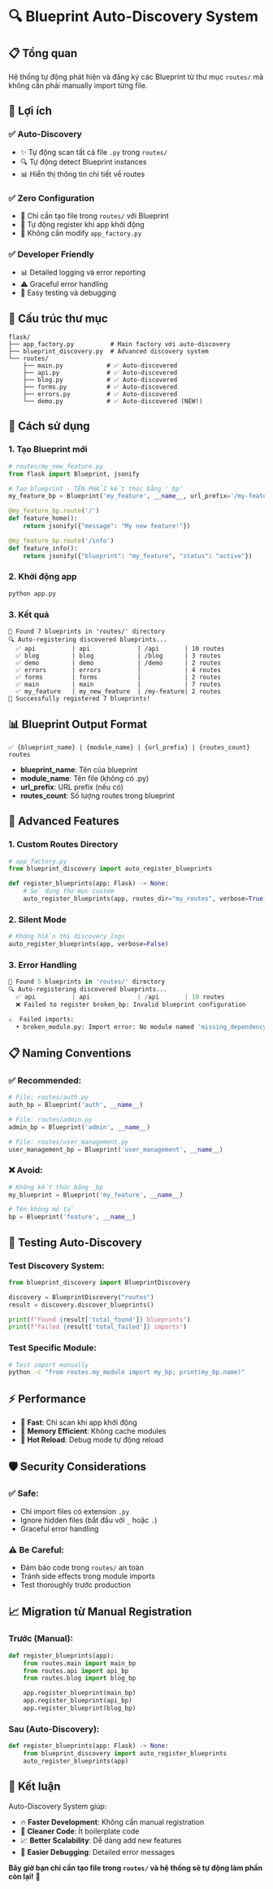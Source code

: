 # 🔍 **Blueprint Auto-Discovery System**

## 📋 **Tổng quan**

Hệ thống tự động phát hiện và đăng ký các Blueprint từ thư mục `routes/` mà không cần phải manually import từng file.

## 🎯 **Lợi ích**

### ✅ **Auto-Discovery**
- ✨ Tự động scan tất cả file `.py` trong `routes/`
- 🔍 Tự động detect Blueprint instances
- 📊 Hiển thị thông tin chi tiết về routes

### ✅ **Zero Configuration**
- 🚀 Chỉ cần tạo file trong `routes/` với Blueprint
- 🔄 Tự động register khi app khởi động
- 📁 Không cần modify `app_factory.py`

### ✅ **Developer Friendly**
- 📊 Detailed logging và error reporting
- ⚠️ Graceful error handling
- 🧪 Easy testing và debugging

## 📁 **Cấu trúc thư mục**

```
flask/
├── app_factory.py          # Main factory với auto-discovery
├── blueprint_discovery.py  # Advanced discovery system
└── routes/
    ├── main.py            # ✅ Auto-discovered
    ├── api.py             # ✅ Auto-discovered
    ├── blog.py            # ✅ Auto-discovered
    ├── forms.py           # ✅ Auto-discovered
    ├── errors.py          # ✅ Auto-discovered
    └── demo.py            # ✅ Auto-discovered (NEW!)
```

## 🚀 **Cách sử dụng**

### **1. Tạo Blueprint mới**

```python
# routes/my_new_feature.py
from flask import Blueprint, jsonify

# Tạo blueprint - TÊN PHẢI kết thúc bằng '_bp'
my_feature_bp = Blueprint('my_feature', __name__, url_prefix='/my-feature')

@my_feature_bp.route('/')
def feature_home():
    return jsonify({"message": "My new feature!"})

@my_feature_bp.route('/info')
def feature_info():
    return jsonify({"blueprint": "my_feature", "status": "active"})
```

### **2. Khởi động app**

```bash
python app.py
```

### **3. Kết quả**

```
🎯 Found 7 blueprints in 'routes/' directory
🔍 Auto-registering discovered blueprints...
  ✅ api          | api             | /api       | 10 routes
  ✅ blog         | blog            | /blog      | 3 routes
  ✅ demo         | demo            | /demo      | 2 routes
  ✅ errors       | errors          |            | 4 routes
  ✅ forms        | forms           |            | 2 routes
  ✅ main         | main            |            | 7 routes
  ✅ my_feature   | my_new_feature  | /my-feature| 2 routes
🎉 Successfully registered 7 blueprints!
```

## 📊 **Blueprint Output Format**

```
✅ {blueprint_name} | {module_name} | {url_prefix} | {routes_count} routes
```

- **blueprint_name**: Tên của blueprint
- **module_name**: Tên file (không có .py)
- **url_prefix**: URL prefix (nếu có)
- **routes_count**: Số lượng routes trong blueprint

## 🔧 **Advanced Features**

### **1. Custom Routes Directory**

```python
# app_factory.py
from blueprint_discovery import auto_register_blueprints

def register_blueprints(app: Flask) -> None:
    # Sử dụng thư mục custom
    auto_register_blueprints(app, routes_dir="my_routes", verbose=True)
```

### **2. Silent Mode**

```python
# Không hiển thị discovery logs
auto_register_blueprints(app, verbose=False)
```

### **3. Error Handling**

```python
🎯 Found 5 blueprints in 'routes/' directory
🔍 Auto-registering discovered blueprints...
  ✅ api          | api             | /api       | 10 routes
  ❌ Failed to register broken_bp: Invalid blueprint configuration

⚠️  Failed imports:
  • broken_module.py: Import error: No module named 'missing_dependency'
```

## 📋 **Naming Conventions**

### **✅ Recommended:**
```python
# File: routes/auth.py
auth_bp = Blueprint('auth', __name__)

# File: routes/admin.py
admin_bp = Blueprint('admin', __name__)

# File: routes/user_management.py
user_management_bp = Blueprint('user_management', __name__)
```

### **❌ Avoid:**
```python
# Không kết thúc bằng _bp
my_blueprint = Blueprint('my_feature', __name__)

# Tên không mô tả
bp = Blueprint('feature', __name__)
```

## 🧪 **Testing Auto-Discovery**

### **Test Discovery System:**
```python
from blueprint_discovery import BlueprintDiscovery

discovery = BlueprintDiscovery("routes")
result = discovery.discover_blueprints()

print(f"Found {result['total_found']} blueprints")
print(f"Failed {result['total_failed']} imports")
```

### **Test Specific Module:**
```bash
# Test import manually
python -c "from routes.my_module import my_bp; print(my_bp.name)"
```

## ⚡ **Performance**

- 🚀 **Fast**: Chỉ scan khi app khởi động
- 💾 **Memory Efficient**: Không cache modules
- 🔄 **Hot Reload**: Debug mode tự động reload

## 🛡️ **Security Considerations**

### **✅ Safe:**
- Chỉ import files có extension `.py`
- Ignore hidden files (bắt đầu với `_` hoặc `.`)
- Graceful error handling

### **⚠️ Be Careful:**
- Đảm bảo code trong `routes/` an toàn
- Tránh side effects trong module imports
- Test thoroughly trước production

## 📈 **Migration từ Manual Registration**

### **Trước (Manual):**
```python
def register_blueprints(app):
    from routes.main import main_bp
    from routes.api import api_bp
    from routes.blog import blog_bp

    app.register_blueprint(main_bp)
    app.register_blueprint(api_bp)
    app.register_blueprint(blog_bp)
```

### **Sau (Auto-Discovery):**
```python
def register_blueprints(app: Flask) -> None:
    from blueprint_discovery import auto_register_blueprints
    auto_register_blueprints(app)
```

## 🎉 **Kết luận**

Auto-Discovery System giúp:
- 🔥 **Faster Development**: Không cần manual registration
- 🧹 **Cleaner Code**: Ít boilerplate code
- 📈 **Better Scalability**: Dễ dàng add new features
- 🐛 **Easier Debugging**: Detailed error messages

**Bây giờ bạn chỉ cần tạo file trong `routes/` và hệ thống sẽ tự động làm phần còn lại!** 🚀
